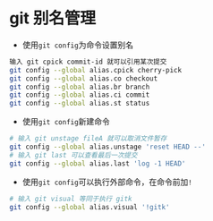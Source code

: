 # git 别名管理

- 使用`git config`为命令设置别名

```sh
输入 git cpick commit-id 就可以引用某次提交
git config --global alias.cpick cherry-pick
git config --global alias.co checkout
git config --global alias.br branch
git config --global alias.ci commit
git config --global alias.st status
```

- 使用`git config`新建命令

```sh
# 输入 git unstage fileA 就可以取消文件暂存
git config --global alias.unstage 'reset HEAD --'
# 输入 git last 可以查看最后一次提交
git config --global alias.last 'log -1 HEAD'
```

- 使用`git config`可以执行外部命令，在命令前加`!`

```sh
# 输入 git visual 等同于执行 gitk
git config --global alias.visual '!gitk'
```
